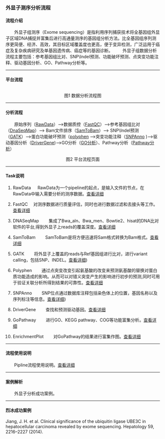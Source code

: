 ### 外显子测序分析流程
#### **流程介绍**
　　外显子组测序（Exome sequencing）是指利用序列捕获技术将全基因组外显子区域DNA捕捉并富集后进行高通量测序的基因组分析方法。比全基因组序列测序更简便、经济、高效，其目标区域覆盖度也更高，便于变异检测，广泛运用于癌症及复杂疾病研究及单基因遗传病、癌症等的基因诊断。
　　外显子组数据分析流程主要包括：参考基因组比对、SNP\Indel预测、功能破坏预测、点突变功能注释、驱动基因分析、GO、Pathway分析等。

***
#### **平台流程** 

 <div style="text-align:center"><img data-src="1.png" width="700px" ></img>

图1 数据分析流程图</div>

****

#### **分析流程**
　　原始序列（[RawData](filePage?path=02_Task软件说明/29_RawDataTask.md)）-->数据质控（[FastQC](filePage?path=02_Task软件说明/01_FastQC.md)）-->参考基因组比对（[DnaSeqMap](filePage?path=02_Task软件说明/13_DnaSeqMap.md)）--> Bam文件排序（[SamToBam](filePage?path=02_Task软件说明/34_SamToBam.md)）--> SNP\Indel预测（[GATK](filePage?path=02_Task软件说明/16_GATK.md)）-->蛋白功能破坏预测（[polyphen](filePage?path=02_Task软件说明/46_polyphen2.md) -->突变功能注释（[SNPAnno](filePage?path=02_Task软件说明/36_SnpAnno.md) )-->驱动基因分析（[DriverGene](filePage?path=02_Task软件说明/50_DriverGene.md))-->GO分析（[GO分析](filePage?path=02_Task软件说明/19_GoPathway.md)）、Pathway分析（[Pathway分析](filePage?path=02_Task软件说明/19_GoPathway.md)）


<div style="text-align:center"><img data-src="2.png" width="650px" ></img>
图2 平台流程页面</div>

****
#### **Task说明**
1.	RawData
 　 RawData为一个pipeline的起点，是输入文件的节点，在RawData中输入需要分析的测序数据。[查看详细](filePage?path=02_Task软件说明/29_RawDataTask.md)
 
2.	FastQC
　对测序数据进行质量评估，同时也进行数据过滤和去接头等工作。[查看详细](filePage?path=02_Task软件说明/01_FastQC.md)

3.  DNASeqMap
　　集成了Bwa_aln、Bwa_men、Bowtie2、hisat的DNA比对软件的平台,得到外显子上reads的覆盖深度。[查看详细](filePage?path=02_Task软件说明/49_MiRNASeqAnalysis.md)

4.  SamToBam
　　SamToBam是将方便迅速将Sam格式转换为Bam格式。[查看详细](filePage?path=02_Task软件说明/34_SamToBam.md)

5.  GATK
　　将外显子上覆盖的reads与Ref基因组进行比对，进行variant calling，包括SNP、INDEL。[查看详细](filePage?path=02_Task软件说明/45_GATK3.md))

6.  Polyphen
　　通过点突变改变引起氨基酸的改变来预测氨基酸的替换对蛋白质功能造成的影响。从而可以对错义突变产生的影响进行初步的预测,同时可用于验证关联分析所得到结果的可靠性。[查看详细](filePage?path=02_Task软件说明/46_Polyphen2.md)

7.  SNPAnno
　　SNP位点通过数据库注释包括染色体上的位置，基因名称以及序列标注等信息。[查看详细](filePage?path=02_Task软件说明/36_SNPAnno.md))

8.  DriverGene
　　查找和预测驱动基因。[查看详细](filePage?path=02_Task软件说明/50_DriverGene.md)

9.  GoPathway
　　进行GO、KEGG pathway、COG等功能富集分析。[查看详细](filePage?path=02_Task软件说明/19_GoPathway.md)

10.	EnrichmentPlot
　　对GoPathway的结果进行富集作图。[查看详细](filePage?path=02_Task软件说明/14_EnrichmentPlot.md)

***
#### **流程使用说明**
　　Pipline流程使用说明。[查看详细](filePage?path=01_平台说明/08_项目操作/07_pipline使用说明.md)
***
#### **案例解析**
　　外显子分析成功案例。
***
#### **烈冰成功案例**
Jiang, J. H. et al. Clinical significance of the ubiquitin ligase UBE3C in hepatocellular carcinoma revealed by exome sequencing. Hepatology 59, 2216–2227 (2014).

